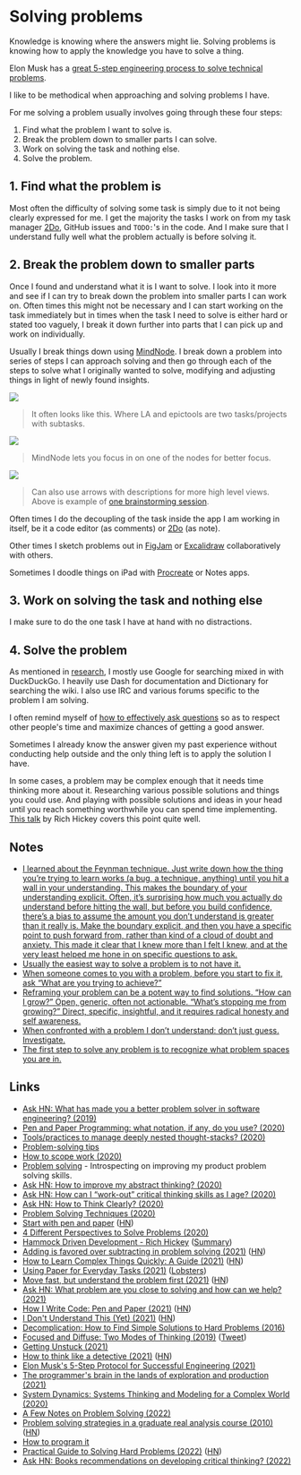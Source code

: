 # Solving problems

Knowledge is knowing where the answers might lie. Solving problems is knowing how to apply the knowledge you have to solve a thing.

Elon Musk has a [great 5-step engineering process to solve technical problems](https://twitter.com/jeff_weinstein/status/1454518683653459968).

I like to be methodical when approaching and solving problems I have.

For me solving a problem usually involves going through these four steps:

1. Find what the problem I want to solve is.
2. Break the problem down to smaller parts I can solve.
3. Work on solving the task and nothing else.
4. Solve the problem.

## 1. Find what the problem is

Most often the difficulty of solving some task is simply due to it not being clearly expressed for me. I get the majority the tasks I work on from my task manager [2Do](../macOS/apps/2do.md), GitHub issues and `TODO:`'s in the code. And I make sure that I understand fully well what the problem actually is before solving it.

## 2. Break the problem down to smaller parts

Once I found and understand what it is I want to solve. I look into it more and see if I can try to break down the problem into smaller parts I can work on. Often times this might not be necessary and I can start working on the task immediately but in times when the task I need to solve is either hard or stated too vaguely, I break it down further into parts that I can pick up and work on individually.

Usually I break things down using [MindNode](../macOS/apps/mindnode.md). I break down a problem into series of steps I can approach solving and then go through each of the steps to solve what I originally wanted to solve, modifying and adjusting things in light of newly found insights.

![](https://i.imgur.com/0HFwEZy.png)

> It often looks like this. Where LA and epictools are two tasks/projects with subtasks.

![](https://i.imgur.com/uzauKKU.png)

> MindNode lets you focus in on one of the nodes for better focus.

![](https://i.imgur.com/L5ueCNB.png)

> Can also use arrows with descriptions for more high level views. Above is example of [one brainstorming session](https://youtu.be/sB0DWq3PTDk).

Often times I do the decoupling of the task inside the app I am working in itself, be it a code editor (as comments) or [2Do](../macOS/apps/2do.md) (as note).

Other times I sketch problems out in [FigJam](https://www.figma.com/figjam/) or [Excalidraw](https://excalidraw.com/) collaboratively with others.

Sometimes I doodle things on iPad with [Procreate](https://procreate.art/) or Notes apps.

## 3. Work on solving the task and nothing else

I make sure to do the one task I have at hand with no distractions.

## 4. Solve the problem

As mentioned in [research](research.md), I mostly use Google for searching mixed in with DuckDuckGo. I heavily use Dash for documentation and Dictionary for searching the wiki. I also use IRC and various forums specific to the problem I am solving.

I often remind myself of [how to effectively ask questions](asking-questions.md) so as to respect other people's time and maximize chances of getting a good answer.

Sometimes I already know the answer given my past experience without conducting help outside and the only thing left is to apply the solution I have.

In some cases, a problem may be complex enough that it needs time thinking more about it. Researching various possible solutions and things you could use. And playing with possible solutions and ideas in your head until you reach something worthwhile you can spend time implementing. [This talk](https://www.youtube.com/watch?v=f84n5oFoZBc) by Rich Hickey covers this point quite well.

## Notes

- [I learned about the Feynman technique. Just write down how the thing you’re trying to learn works (a bug, a technique, anything) until you hit a wall in your understanding. This makes the boundary of your understanding explicit. Often, it’s surprising how much you actually do understand before hitting the wall, but before you build confidence, there’s a bias to assume the amount you don’t understand is greater than it really is. Make the boundary explicit, and then you have a specific point to push forward from, rather than kind of a cloud of doubt and anxiety. This made it clear that I knew more than I felt I knew, and at the very least helped me hone in on specific questions to ask.](https://lobste.rs/s/x1kzuw/what_tools_made_you_better_programmer)
- [Usually the easiest way to solve a problem is to not have it.](https://twitter.com/grhmc/status/1376148802428665861)
- [When someone comes to you with a problem, before you start to fix it, ask “What are you trying to achieve?”](https://twitter.com/kyleshevlin/status/1387050277199486984)
- [Reframing your problem can be a potent way to find solutions. “How can I grow?” Open, generic, often not actionable. “What’s stopping me from growing?” Direct, specific, insightful, and it requires radical honesty and self awareness.](https://twitter.com/linuz90/status/1434488113015963650)
- [When confronted with a problem I don’t understand: don’t just guess. Investigate.](https://twitter.com/optshiftk/status/1449031889096830977)
- [The first step to solve any problem is to recognize what problem spaces you are in.](https://twitter.com/rakyll/status/1455986549288439812)

## Links

- [Ask HN: What has made you a better problem solver in software engineering? (2019)](https://news.ycombinator.com/item?id=21659537)
- [Pen and Paper Programming: what notation, if any, do you use? (2020)](https://lobste.rs/s/qe1ac6/pen_paper_programming_what_notation_if)
- [Tools/practices to manage deeply nested thought-stacks? (2020)](https://lobste.rs/s/ka2diu/tools_practices_manage_deeply_nested)
- [Problem-solving tips](https://twitter.com/3blue1brown/status/1264221747391328256)
- [How to scope work (2020)](https://highgrowthengineering.substack.com/p/how-to-scope-work-)
- [Problem solving](https://www.alexkehayias.com/essays/problem-solving/) - Introspecting on improving my product problem solving skills.
- [Ask HN: How to improve my abstract thinking? (2020)](https://news.ycombinator.com/item?id=23675370)
- [Ask HN: How can I “work-out” critical thinking skills as I age? (2020)](https://news.ycombinator.com/item?id=24025759)
- [Ask HN: How to Think Clearly? (2020)](https://news.ycombinator.com/item?id=24892599)
- [Problem Solving Techniques (2020)](https://denvaar.github.io/articles/problem_solving_example.html)
- [Start with pen and paper](https://sethetter.com/posts/start-with-pen-and-paper/) ([HN](https://news.ycombinator.com/item?id=25031483))
- [4 Different Perspectives to Solve Problems (2020)](https://neilkakkar.com/different-perspectives-to-solve-problems.html)
- [Hammock Driven Development - Rich Hickey](https://www.youtube.com/watch?v=f84n5oFoZBc) ([Summary](https://twitter.com/philipcdavis/status/1379554692137558019))
- [Adding is favored over subtracting in problem solving (2021)](https://www.nature.com/articles/d41586-021-00592-0) ([HN](https://news.ycombinator.com/item?id=26727878))
- [How to Learn Complex Things Quickly: A Guide (2021)](https://product.hubspot.com/blog/how-to-learn-complex-things-quickly) ([HN](https://news.ycombinator.com/item?id=26738708))
- [Using Paper for Everyday Tasks (2021)](https://christine.website/blog/gtd-on-paper-2021-06-13) ([Lobsters](https://lobste.rs/s/uwuvx3/using_paper_for_everyday_tasks))
- [Move fast, but understand the problem first (2021)](https://jacobobryant.com/blog/understand/) ([HN](https://news.ycombinator.com/item?id=27691586))
- [Ask HN: What problem are you close to solving and how can we help? (2021)](https://news.ycombinator.com/item?id=28344952)
- [How I Write Code: Pen and Paper (2021)](https://noteflakes.com/articles/2021-09-02-how-i-write-code-pen-paper) ([HN](https://news.ycombinator.com/item?id=28390430))
- [I Don't Understand This (Yet) (2021)](https://www.iamjonas.me/2021/08/i-dont-understand-this-yet.html) ([HN](https://news.ycombinator.com/item?id=28745598))
- [Decomplication: How to Find Simple Solutions to Hard Problems (2016)](https://www.nateliason.com/blog/decomplication)
- [Focused and Diffuse: Two Modes of Thinking (2019)](https://fs.blog/2019/10/focused-diffuse-thinking/) ([Tweet](https://twitter.com/housecor/status/1449731674800013319))
- [Getting Unstuck (2021)](https://www.kevinlondon.com/2021/10/14/asking-for-help.html)
- [How to think like a detective (2021)](https://psyche.co/guides/how-to-solve-problems-by-thinking-like-a-detective) ([HN](https://news.ycombinator.com/item?id=28902211))
- [Elon Musk's 5-Step Protocol for Successful Engineering (2021)](https://insideevs.com/news/526954/elon-musk-5-steps-success/)
- [The programmer's brain in the lands of exploration and production (2021)](http://veekaybee.github.io/2021/11/07/typed-pipe/)
- [System Dynamics: Systems Thinking and Modeling for a Complex World (2020)](https://www.youtube.com/watch?v=o-Yp8A7BPE8)
- [A Few Notes on Problem Solving (2022)](https://jeremymikkola.com/posts/2022_01_01_a_few_notes_on_problem_solving.html)
- [Problem solving strategies in a graduate real analysis course (2010)](https://terrytao.wordpress.com/2010/10/21/245a-problem-solving-strategies/) ([HN](https://news.ycombinator.com/item?id=29899156))
- [How to program it](https://www.cs.kent.ac.uk/people/staff/sjt/Haskell_craft/HowToProgIt.html)
- [Practical Guide to Solving Hard Problems (2022)](https://praeclarum.org/2022/02/19/hard-problems.html) ([HN](https://news.ycombinator.com/item?id=30489354))
- [Ask HN: Books recommendations on developing critical thinking? (2022)](https://news.ycombinator.com/item?id=30542411)

